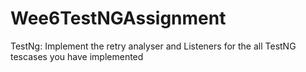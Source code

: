 # Wee6TestNGAssignment

TestNg: Implement the retry analyser and Listeners for the all TestNG tescases you have implemented
